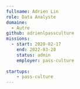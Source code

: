 ```yaml
---
fullname: Adrien Lin
role: Data Analyste
domaine:
  - Autre
github: adrienlpassculture 
missions:
  - start: 2020-02-17
    end: 2022-03-28
    status: admin
    employer: pass-culture
    
startups: 
    - pass-culture 
---
```

